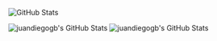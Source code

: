 ![GitHub Stats](https://github-readme-stats.vercel.app/api?username=juandiegogb&theme=default&show_icons=true&hide_border=true&count_private=true)

<img src="https://github-readme-stats.vercel.app/api/top-langs/?username=juandiegogb&theme=default&show_icons=true&hide_border=true&layout=compact" alt="juandiegogb's GitHub Stats" />
<img src="https://github-readme-streak-stats.herokuapp.com/?user=juandiegogb&theme=default&hide_border=true" alt="juandiegogb's GitHub Stats" />
